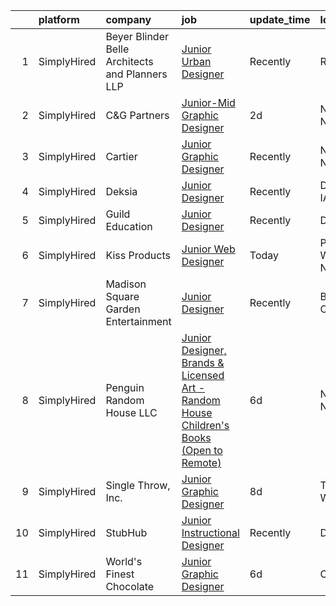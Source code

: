 

|    | platform    | company                                         | job                                                                                                                                                                                                 | update_time   | location             |
|---:|:------------|:------------------------------------------------|:----------------------------------------------------------------------------------------------------------------------------------------------------------------------------------------------------|:--------------|:---------------------|
|  1 | SimplyHired | Beyer Blinder Belle Architects and Planners LLP | [Junior Urban Designer](https://www.simplyhired.com/job/MvPx4V_QEXdqp3H4ogV55d6Ax_yT7RcxKPg1ok-CiqTWtOHI1bwHaQ?q=junior+designer)                                                                   | Recently      | Remote               |
|  2 | SimplyHired | C&G Partners                                    | [Junior-Mid Graphic Designer](https://www.simplyhired.com/job/Y4z8wVjB0iuIzqYho_LMdbYXiE5lGKW63O0vdwZQfAB0cyS_IsE7LA?q=junior+designer)                                                             | 2d            | New York, NY         |
|  3 | SimplyHired | Cartier                                         | [Junior Graphic Designer](https://www.simplyhired.com/job/Qm1Kb11VCsWCNhaiEfDfuwO5qfPCM6pUTz3Hm0dfAnpCgbFAx_hCjA?q=junior+designer)                                                                 | Recently      | New York, NY         |
|  4 | SimplyHired | Deksia                                          | [Junior Designer](https://www.simplyhired.com/job/yaA0jUziR4YMmq8WsT3gQVv1SyRzH5KNawHDrUn90fhxpQ92ufgzZw?q=junior+designer)                                                                         | Recently      | Des Moines, IA       |
|  5 | SimplyHired | Guild Education                                 | [Junior Designer](https://www.simplyhired.com/job/jRpJwH3mWcsUxEQeLJYm70ji6mniwLM7tX9m4-EW2YejVt3wZYCKFw?q=junior+designer)                                                                         | Recently      | Denver, CO           |
|  6 | SimplyHired | Kiss Products                                   | [Junior Web Designer](https://www.simplyhired.com/job/chJ96oGqwpfv8JLvoObyF-x1HvPUGipgoVJAcXOdXRQcIR6d7Tutiw?q=junior+designer)                                                                     | Today         | Port Washington, NY  |
|  7 | SimplyHired | Madison Square Garden Entertainment             | [Junior Designer](https://www.simplyhired.com/job/WZ9SG2eqAqjNaGYnGCayNnanxDm344zBO1WKyQ6EwBZ8yNPbg2ZEUA?q=junior+designer)                                                                         | Recently      | Burbank, CA          |
|  8 | SimplyHired | Penguin Random House LLC                        | [Junior Designer, Brands & Licensed Art - Random House Children's Books (Open to Remote)](https://www.simplyhired.com/job/gH3waUaaEZWiJ28DEHFm7xKrgWmuMXpgd-FdbKc3X12hyKTLyKUXBQ?q=junior+designer) | 6d            | New York, NY         |
|  9 | SimplyHired | Single Throw, Inc.                              | [Junior Graphic Designer](https://www.simplyhired.com/job/Xh4ddKWku1scfsMtWRmt045K45BM_iYIkBkMI7yiK5ZEe8zheCNQ1w?q=junior+designer)                                                                 | 8d            | Township of Wall, NJ |
| 10 | SimplyHired | StubHub                                         | [Junior Instructional Designer](https://www.simplyhired.com/job/VFeI46ox9myldqwSdK3fSUQfJo0lloxwqutqF4cErutmkNvID3sNuw?q=junior+designer)                                                           | Recently      | Draper, UT           |
| 11 | SimplyHired | World's Finest Chocolate                        | [Junior Graphic Designer](https://www.simplyhired.com/job/wev6Ezn2rSmp8Wfp2Cd9hVDWfl_bREN5jXPEsT_5TyFBWhQGCUCUFQ?q=junior+designer)                                                                 | 6d            | Chicago, IL          |